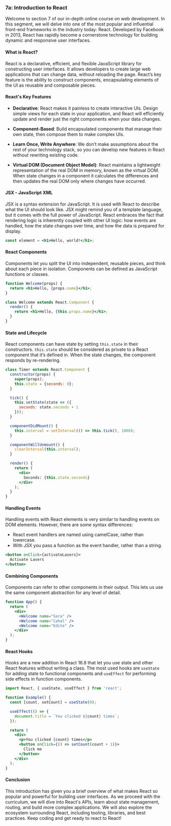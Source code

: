 ### 7a: Introduction to React

Welcome to section 7 of our in-depth online course on web development. In this segment, we will delve into one of the most popular and influential front-end frameworks in the industry today: React. Developed by Facebook in 2013, React has rapidly become a cornerstone technology for building dynamic and responsive user interfaces.

#### What is React?

React is a declarative, efficient, and flexible JavaScript library for constructing user interfaces. It allows developers to create large web applications that can change data, without reloading the page. React’s key feature is the ability to construct components, encapsulating elements of the UI as reusable and composable pieces.

#### React's Key Features

- **Declarative**: React makes it painless to create interactive UIs. Design simple views for each state in your application, and React will efficiently update and render just the right components when your data changes.

- **Component-Based**: Build encapsulated components that manage their own state, then compose them to make complex UIs.

- **Learn Once, Write Anywhere**: We don’t make assumptions about the rest of your technology stack, so you can develop new features in React without rewriting existing code.

- **Virtual DOM (Document Object Model)**: React maintains a lightweight representation of the real DOM in memory, known as the virtual DOM. When state changes in a component it calculates the differences and then updates the real DOM only where changes have occurred.

#### JSX - JavaScript XML

JSX is a syntax extension for JavaScript. It is used with React to describe what the UI should look like. JSX might remind you of a template language, but it comes with the full power of JavaScript. React embraces the fact that rendering logic is inherently coupled with other UI logic: how events are handled, how the state changes over time, and how the data is prepared for display.

```jsx
const element = <h1>Hello, world!</h1>;
```

#### React Components

Components let you split the UI into independent, reusable pieces, and think about each piece in isolation. Components can be defined as JavaScript functions or classes.

```jsx
function Welcome(props) {
  return <h1>Hello, {props.name}</h1>;
}

class Welcome extends React.Component {
  render() {
    return <h1>Hello, {this.props.name}</h1>;
  }
}
```

#### State and Lifecycle

React components can have state by setting `this.state` in their constructors. `this.state` should be considered as private to a React component that it’s defined in. When the state changes, the component responds by re-rendering.

```jsx
class Timer extends React.Component {
  constructor(props) {
    super(props);
    this.state = {seconds: 0};
  }

  tick() {
    this.setState(state => ({
      seconds: state.seconds + 1
    }));
  }

  componentDidMount() {
    this.interval = setInterval(() => this.tick(), 1000);
  }

  componentWillUnmount() {
    clearInterval(this.interval);
  }

  render() {
    return (
      <div>
        Seconds: {this.state.seconds}
      </div>
    );
  }
}
```

#### Handling Events

Handling events with React elements is very similar to handling events on DOM elements. However, there are some syntax differences:

- React event handlers are named using camelCase, rather than lowercase.
- With JSX you pass a function as the event handler, rather than a string.

```jsx
<button onClick={activateLasers}>
  Activate Lasers
</button>
```

#### Combining Components

Components can refer to other components in their output. This lets us use the same component abstraction for any level of detail.

```jsx
function App() {
  return (
    <div>
      <Welcome name="Sara" />
      <Welcome name="Cahal" />
      <Welcome name="Edite" />
    </div>
  );
}
```

#### React Hooks

Hooks are a new addition in React 16.8 that let you use state and other React features without writing a class. The most used hooks are `useState` for adding state to functional components and `useEffect` for performing side effects in function components.

```jsx
import React, { useState, useEffect } from 'react';

function Example() {
  const [count, setCount] = useState(0);

  useEffect(() => {
    document.title = `You clicked ${count} times`;
  });

  return (
    <div>
      <p>You clicked {count} times</p>
      <button onClick={() => setCount(count + 1)}>
        Click me
      </button>
    </div>
  );
}
```

#### Conclusion

This introduction has given you a brief overview of what makes React so popular and powerful for building user interfaces. As we proceed with the curriculum, we will dive into React's APIs, learn about state management, routing, and build more complex applications. We will also explore the ecosystem surrounding React, including tooling, libraries, and best practices. Keep coding and get ready to react to React!